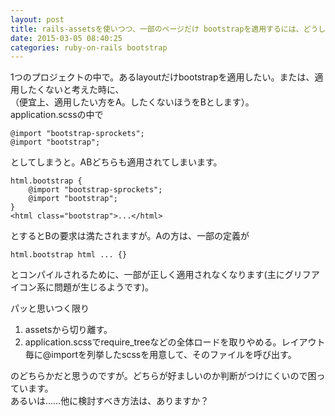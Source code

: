 ```yaml
---
layout: post
title: rails-assetsを使いつつ、一部のページだけ bootstrapを適用するには、どうしたらいいか。
date: 2015-03-05 08:40:25
categories: ruby-on-rails bootstrap
---
```

<!-- {% raw %} -->
<p>1つのプロジェクトの中で。あるlayoutだけbootstrapを適用したい。または、適用したくないと考えた時に、<br>
（便宜上、適用したい方をA。したくないほうをBとします）。<br>
application.scssの中で</p>

<pre><code>@import "bootstrap-sprockets";
@import "bootstrap";
</code></pre>

<p>としてしまうと。ABどちらも適用されてしまいます。</p>

<pre><code>html.bootstrap {
    @import "bootstrap-sprockets";
    @import "bootstrap";
}
&lt;html class="bootstrap"&gt;...&lt;/html&gt;
</code></pre>

<p>とするとBの要求は満たされますが。Aの方は、一部の定義が</p>

<pre><code>html.bootstrap html ... {}
</code></pre>

<p>とコンパイルされるために、一部が正しく適用されなくなります(主にグリフアイコン系に問題が生じるようです)。</p>

<p>パッと思いつく限り</p>

<ol>
<li>assetsから切り離す。</li>
<li>application.scssでrequire_treeなどの全体ロードを取りやめる。レイアウト毎に@importを列挙したscssを用意して、そのファイルを呼び出す。</li>
</ol>

<p>のどちらかだと思うのですが。どちらが好ましいのか判断がつけにくいので困っています。<br>
あるいは……他に検討すべき方法は、ありますか？</p>
<!-- {% endraw %} -->
